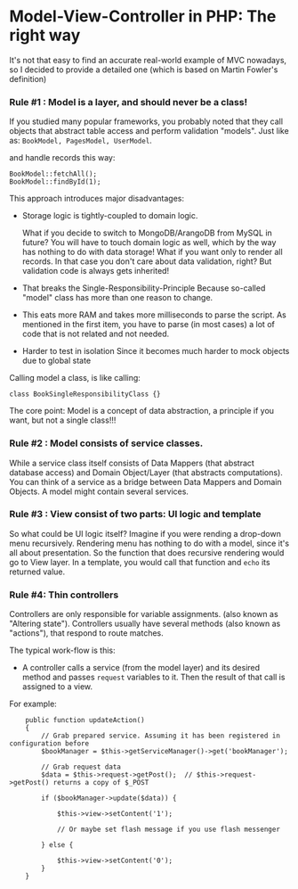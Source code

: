 
Model-View-Controller in PHP: The right way
===============================


It's not that easy to find an accurate real-world example of MVC nowadays, so I decided to provide a detailed one (which is based on Martin Fowler's definition)



### Rule #1 : Model is a layer, and should never be a class!

If you studied many popular frameworks, you probably noted that they call objects that abstract table access and perform validation "models".
Just like as: `BookModel, PagesModel, UserModel`.

and handle records this way:

    BookModel::fetchAll();
    BookModel::findById(1);

This approach introduces major disadvantages:

 - Storage logic is tightly-coupled to domain logic. 
   
   What if you decide to switch to MongoDB/ArangoDB from MySQL in future? You will have to touch domain logic as well, which by the way has nothing to do with data storage!  What if you want only to render all records. In that case you don't care about data validation, right? But validation code is always gets inherited!

 - That breaks the Single-Responsibility-Principle
   Because so-called "model" class has more than one reason to change.

 - This eats more RAM and takes more milliseconds to parse the script.
   As mentioned in the first item, you have to parse (in most cases) a lot of code that is not related and not needed.

 - Harder to test in isolation
   Since it becomes much harder to mock objects due to global state

Calling model a class, is like calling: 

    class BookSingleResponsibilityClass {}

The core point: Model is a concept of data abstraction, a principle if you want, but not a single class!!!




### Rule #2 : Model consists of service classes.
While a service class itself consists of Data Mappers (that abstract database access) and Domain Object/Layer (that abstracts computations).
You can think of a service as a bridge between Data Mappers and Domain Objects. A model might contain several services.



### Rule #3 : View consist of two parts: UI logic and template

So what could be UI logic itself? Imagine if you were rending a drop-down menu recursively. Rendering menu has nothing to do with a model, since it's all about presentation.  So the function that does recursive rendering would go to View layer. In a template, you would call that function and `echo` its returned value.


### Rule #4: Thin controllers

Controllers are only responsible for variable assignments. (also known as "Altering state"). Controllers usually have several methods (also known as "actions"), that respond to route matches.

The typical work-flow is this:

 - A controller calls a service (from the model layer) and its desired method and passes `request` variables to it. Then the result of that call is assigned to a view.
 
 For example:
 
        public function updateAction()
        {
       	    // Grab prepared service. Assuming it has been registered in configuration before
    	    $bookManager = $this->getServiceManager()->get('bookManager');
            
        	// Grab request data
        	$data = $this->request->getPost();  // $this->request->getPost() returns a copy of $_POST
            
        	if ($bookManager->update($data)) {
                
        		$this->view->setContent('1');
                
        		// Or maybe set flash message if you use flash messenger
                
        	} else {
                
        		$this->view->setContent('0');
        	}
        }
